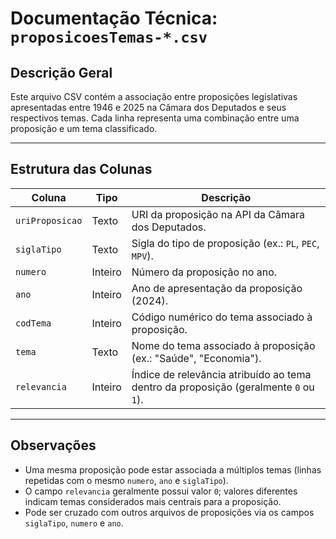 # Documentação Técnica: `proposicoesTemas-*.csv`

## Descrição Geral

Este arquivo CSV contém a associação entre proposições legislativas apresentadas entre 1946 e 2025 na Câmara dos Deputados e seus respectivos temas. Cada linha representa uma combinação entre uma proposição e um tema classificado.

---

## Estrutura das Colunas

| Coluna          | Tipo    | Descrição                                                                            |
| --------------- | ------- | ------------------------------------------------------------------------------------ |
| `uriProposicao` | Texto   | URI da proposição na API da Câmara dos Deputados.                                    |
| `siglaTipo`     | Texto   | Sigla do tipo de proposição (ex.: `PL`, `PEC`, `MPV`).                               |
| `numero`        | Inteiro | Número da proposição no ano.                                                         |
| `ano`           | Inteiro | Ano de apresentação da proposição (2024).                                            |
| `codTema`       | Inteiro | Código numérico do tema associado à proposição.                                      |
| `tema`          | Texto   | Nome do tema associado à proposição (ex.: "Saúde", "Economia").                      |
| `relevancia`    | Inteiro | Índice de relevância atribuído ao tema dentro da proposição (geralmente `0` ou `1`). |

---

## Observações

* Uma mesma proposição pode estar associada a múltiplos temas (linhas repetidas com o mesmo `numero`, `ano` e `siglaTipo`).
* O campo `relevancia` geralmente possui valor `0`; valores diferentes indicam temas considerados mais centrais para a proposição.
* Pode ser cruzado com outros arquivos de proposições via os campos `siglaTipo`, `numero` e `ano`.

